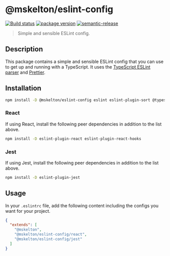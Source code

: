 # @mskelton/eslint-config

[![Build status](https://github.com/mskelton/eslint-config/workflows/Release/badge.svg)](https://github.com/mskelton/eslint-config/actions)
[![package version](https://img.shields.io/npm/v/@mskelton/eslint-config)](https://www.npmjs.com/package/@mskelton/eslint-config)
[![semantic-release](https://img.shields.io/badge/%20%20%F0%9F%93%A6%F0%9F%9A%80-semantic--release-e10079.svg)](https://github.com/semantic-release/semantic-release)

> Simple and sensible ESLint config.

## Description

This package contains a simple and sensible ESLint config that you can use to
get up and running with a TypeScript. It uses the
[TypeScript ESLint parser](https://github.com/typescript-eslint/typescript-eslint)
and [Prettier](https://prettier.io).

## Installation

```sh
npm install -D @mskelton/eslint-config eslint eslint-plugin-sort @typescript-eslint/eslint-plugin @typescript-eslint/parser
```

### React

If using React, install the following peer dependencies in addition to the list
above.

```sh
npm install -D eslint-plugin-react eslint-plugin-react-hooks
```

### Jest

If using Jest, install the following peer dependencies in addition to the list
above.

```sh
npm install -D eslint-plugin-jest
```

## Usage

In your `.eslintrc` file, add the following content including the configs you
want for your project.

```json
{
  "extends": [
    "@mskelton",
    "@mskelton/eslint-config/react",
    "@mskelton/eslint-config/jest"
  ]
}
```
